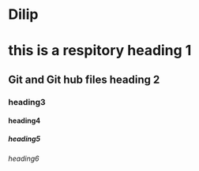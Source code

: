 # Dilip

# this is a respitory heading 1
## Git and Git hub files heading 2
### heading3
#### heading4
##### heading5
###### heading6
